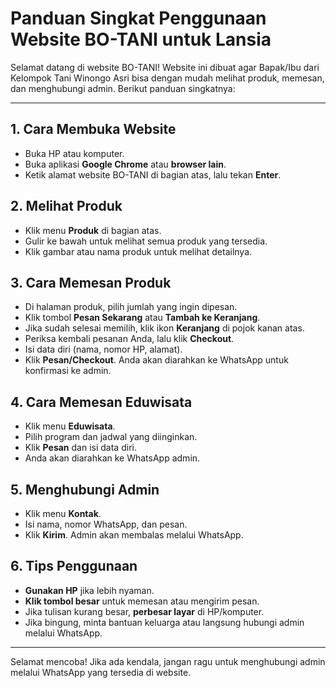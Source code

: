 # Panduan Singkat Penggunaan Website BO-TANI untuk Lansia

Selamat datang di website BO-TANI! Website ini dibuat agar Bapak/Ibu dari Kelompok Tani Winongo Asri bisa dengan mudah melihat produk, memesan, dan menghubungi admin. Berikut panduan singkatnya:

---

## 1. Cara Membuka Website
- Buka HP atau komputer.
- Buka aplikasi **Google Chrome** atau **browser lain**.
- Ketik alamat website BO-TANI di bagian atas, lalu tekan **Enter**.

## 2. Melihat Produk
- Klik menu **Produk** di bagian atas.
- Gulir ke bawah untuk melihat semua produk yang tersedia.
- Klik gambar atau nama produk untuk melihat detailnya.

## 3. Cara Memesan Produk
- Di halaman produk, pilih jumlah yang ingin dipesan.
- Klik tombol **Pesan Sekarang** atau **Tambah ke Keranjang**.
- Jika sudah selesai memilih, klik ikon **Keranjang** di pojok kanan atas.
- Periksa kembali pesanan Anda, lalu klik **Checkout**.
- Isi data diri (nama, nomor HP, alamat).
- Klik **Pesan/Checkout**. Anda akan diarahkan ke WhatsApp untuk konfirmasi ke admin.

## 4. Cara Memesan Eduwisata
- Klik menu **Eduwisata**.
- Pilih program dan jadwal yang diinginkan.
- Klik **Pesan** dan isi data diri.
- Anda akan diarahkan ke WhatsApp admin.

## 5. Menghubungi Admin
- Klik menu **Kontak**.
- Isi nama, nomor WhatsApp, dan pesan.
- Klik **Kirim**. Admin akan membalas melalui WhatsApp.

## 6. Tips Penggunaan
- **Gunakan HP** jika lebih nyaman.
- **Klik tombol besar** untuk memesan atau mengirim pesan.
- Jika tulisan kurang besar, **perbesar layar** di HP/komputer.
- Jika bingung, minta bantuan keluarga atau langsung hubungi admin melalui WhatsApp.

---

Selamat mencoba! Jika ada kendala, jangan ragu untuk menghubungi admin melalui WhatsApp yang tersedia di website. 
